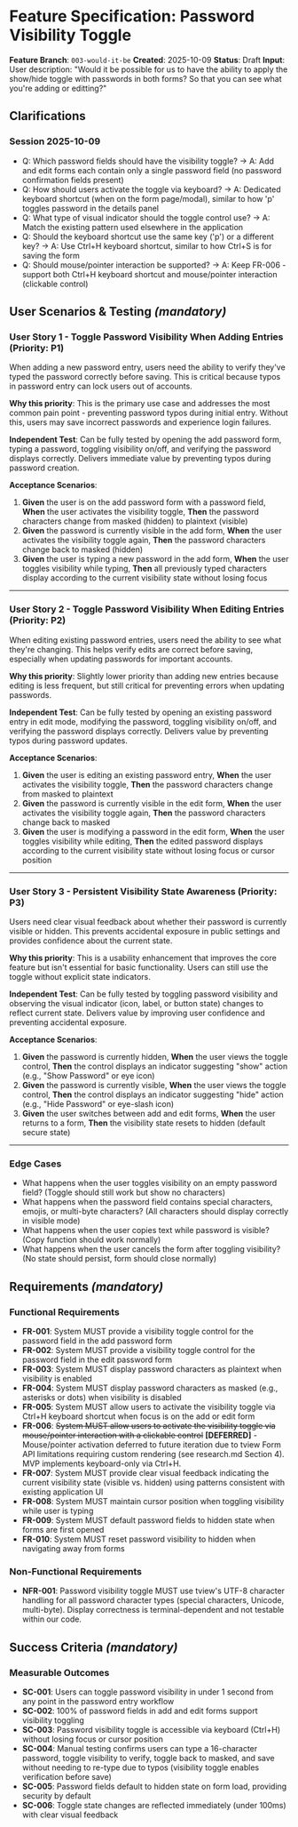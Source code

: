 # Feature Specification: Password Visibility Toggle

**Feature Branch**: `003-would-it-be`
**Created**: 2025-10-09
**Status**: Draft
**Input**: User description: "Would it be possible for us to have the ability to apply the show/hide toggle with passwords in both forms? So that you can see what you're adding or editting?"

## Clarifications

### Session 2025-10-09

- Q: Which password fields should have the visibility toggle? → A: Add and edit forms each contain only a single password field (no password confirmation fields present)
- Q: How should users activate the toggle via keyboard? → A: Dedicated keyboard shortcut (when on the form page/modal), similar to how 'p' toggles password in the details panel
- Q: What type of visual indicator should the toggle control use? → A: Match the existing pattern used elsewhere in the application
- Q: Should the keyboard shortcut use the same key ('p') or a different key? → A: Use Ctrl+H keyboard shortcut, similar to how Ctrl+S is for saving the form
- Q: Should mouse/pointer interaction be supported? → A: Keep FR-006 - support both Ctrl+H keyboard shortcut and mouse/pointer interaction (clickable control)

## User Scenarios & Testing *(mandatory)*

### User Story 1 - Toggle Password Visibility When Adding Entries (Priority: P1)

When adding a new password entry, users need the ability to verify they've typed the password correctly before saving. This is critical because typos in password entry can lock users out of accounts.

**Why this priority**: This is the primary use case and addresses the most common pain point - preventing password typos during initial entry. Without this, users may save incorrect passwords and experience login failures.

**Independent Test**: Can be fully tested by opening the add password form, typing a password, toggling visibility on/off, and verifying the password displays correctly. Delivers immediate value by preventing typos during password creation.

**Acceptance Scenarios**:

1. **Given** the user is on the add password form with a password field, **When** the user activates the visibility toggle, **Then** the password characters change from masked (hidden) to plaintext (visible)
2. **Given** the password is currently visible in the add form, **When** the user activates the visibility toggle again, **Then** the password characters change back to masked (hidden)
3. **Given** the user is typing a new password in the add form, **When** the user toggles visibility while typing, **Then** all previously typed characters display according to the current visibility state without losing focus

---

### User Story 2 - Toggle Password Visibility When Editing Entries (Priority: P2)

When editing existing password entries, users need the ability to see what they're changing. This helps verify edits are correct before saving, especially when updating passwords for important accounts.

**Why this priority**: Slightly lower priority than adding new entries because editing is less frequent, but still critical for preventing errors when updating passwords.

**Independent Test**: Can be fully tested by opening an existing password entry in edit mode, modifying the password, toggling visibility on/off, and verifying the password displays correctly. Delivers value by preventing typos during password updates.

**Acceptance Scenarios**:

1. **Given** the user is editing an existing password entry, **When** the user activates the visibility toggle, **Then** the password characters change from masked to plaintext
2. **Given** the password is currently visible in the edit form, **When** the user activates the visibility toggle again, **Then** the password characters change back to masked
3. **Given** the user is modifying a password in the edit form, **When** the user toggles visibility while editing, **Then** the edited password displays according to the current visibility state without losing focus or cursor position

---

### User Story 3 - Persistent Visibility State Awareness (Priority: P3)

Users need clear visual feedback about whether their password is currently visible or hidden. This prevents accidental exposure in public settings and provides confidence about the current state.

**Why this priority**: This is a usability enhancement that improves the core feature but isn't essential for basic functionality. Users can still use the toggle without explicit state indicators.

**Independent Test**: Can be fully tested by toggling password visibility and observing the visual indicator (icon, label, or button state) changes to reflect current state. Delivers value by improving user confidence and preventing accidental exposure.

**Acceptance Scenarios**:

1. **Given** the password is currently hidden, **When** the user views the toggle control, **Then** the control displays an indicator suggesting "show" action (e.g., "Show Password" or eye icon)
2. **Given** the password is currently visible, **When** the user views the toggle control, **Then** the control displays an indicator suggesting "hide" action (e.g., "Hide Password" or eye-slash icon)
3. **Given** the user switches between add and edit forms, **When** the user returns to a form, **Then** the visibility state resets to hidden (default secure state)

---

### Edge Cases

- What happens when the user toggles visibility on an empty password field? (Toggle should still work but show no characters)
- What happens when the password field contains special characters, emojis, or multi-byte characters? (All characters should display correctly in visible mode)
- What happens when the user copies text while password is visible? (Copy function should work normally)
- What happens when the user cancels the form after toggling visibility? (No state should persist, form should close normally)

## Requirements *(mandatory)*

### Functional Requirements

- **FR-001**: System MUST provide a visibility toggle control for the password field in the add password form
- **FR-002**: System MUST provide a visibility toggle control for the password field in the edit password form
- **FR-003**: System MUST display password characters as plaintext when visibility is enabled
- **FR-004**: System MUST display password characters as masked (e.g., asterisks or dots) when visibility is disabled
- **FR-005**: System MUST allow users to activate the visibility toggle via Ctrl+H keyboard shortcut when focus is on the add or edit form
- **FR-006**: ~~System MUST allow users to activate the visibility toggle via mouse/pointer interaction with a clickable control~~ **[DEFERRED]** - Mouse/pointer activation deferred to future iteration due to tview Form API limitations requiring custom rendering (see research.md Section 4). MVP implements keyboard-only via Ctrl+H.
- **FR-007**: System MUST provide clear visual feedback indicating the current visibility state (visible vs. hidden) using patterns consistent with existing application UI
- **FR-008**: System MUST maintain cursor position when toggling visibility while user is typing
- **FR-009**: System MUST default password fields to hidden state when forms are first opened
- **FR-010**: System MUST reset password visibility to hidden when navigating away from forms

### Non-Functional Requirements

- **NFR-001**: Password visibility toggle MUST use tview's UTF-8 character handling for all password character types (special characters, Unicode, multi-byte). Display correctness is terminal-dependent and not testable within our code.

## Success Criteria *(mandatory)*

### Measurable Outcomes

- **SC-001**: Users can toggle password visibility in under 1 second from any point in the password entry workflow
- **SC-002**: 100% of password fields in add and edit forms support visibility toggling
- **SC-003**: Password visibility toggle is accessible via keyboard (Ctrl+H) without losing focus or cursor position
- **SC-004**: Manual testing confirms users can type a 16-character password, toggle visibility to verify, toggle back to masked, and save without needing to re-type due to typos (visibility toggle enables verification before save)
- **SC-005**: Password fields default to hidden state on form load, providing security by default
- **SC-006**: Toggle state changes are reflected immediately (under 100ms) with clear visual feedback
